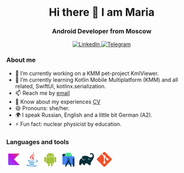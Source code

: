<div id="header" align="center">
	<h1>Hi there 👋 I am Maria</h1>
	<h3>Android Developer from Moscow</h3>
</div>

<div id="socials" align="center">
	<a href="https://www.linkedin.com/in/maria-a-yurchenko">
		<img src="https://img.shields.io/badge/LinkedIn-blue?style=for-the-badge&logo=linkedin&logoColor=white" alt="LinkedIn"/>
	</a>
	<a href="https://t.me/telefon3208">
		<img src="https://img.shields.io/badge/Telegram-blue?style=for-the-badge&logo=telegram&logoColor=white" alt="Telegram"/>
	</a>
</div>

### About me
- 🔭 I’m currently working on a KMM pet-project KmlViewer.
- 🌱 I’m currently learning Kotlin Mobile Multiplatform (KMM) and all related, SwiftUI, kotlinx.serialization.
- 📫 Reach me by [email](maria.yurchenko33@gmail.com)
- 📄 Know about my experiences [CV](https://disk.yandex.ru/i/lX1rw3JiIt_akA)
- 😄 Pronouns: she/her.
- 🌍 I speak Russian, English and a little bit German (A2).
- ⚡ Fun fact: nuclear physicist by education.

### Languages and tools
<img src="https://github.com/devicons/devicon/blob/1119b9f84c0290e0f0b38982099a2bd027a48bf1/icons/kotlin/kotlin-original.svg" title="kotlin" width="40" height="40"/>&nbsp;
<img src="https://github.com/devicons/devicon/blob/1119b9f84c0290e0f0b38982099a2bd027a48bf1/icons/java/java-original.svg" title="java" width="40" height="40"/>&nbsp;
<img src="https://github.com/devicons/devicon/blob/1119b9f84c0290e0f0b38982099a2bd027a48bf1/icons/android/android-original.svg" title="android" width="40" height="40"/>&nbsp;
<img src="https://github.com/devicons/devicon/blob/1119b9f84c0290e0f0b38982099a2bd027a48bf1/icons/androidstudio/androidstudio-original.svg" title="android-studio" width="40" height="40"/>&nbsp;
<img src="https://github.com/devicons/devicon/blob/1119b9f84c0290e0f0b38982099a2bd027a48bf1/icons/gradle/gradle-plain.svg" title="gradle" width="40" height="40"/>&nbsp;
<img src="https://github.com/devicons/devicon/blob/1119b9f84c0290e0f0b38982099a2bd027a48bf1/icons/git/git-original.svg" title="gradle" width="40" height="40"/>&nbsp;

